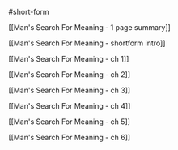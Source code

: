 #short-form 

[[Man's Search For Meaning - 1 page summary]]

[[Man's Search For Meaning - shortform intro]]

[[Man's Search For Meaning - ch 1]]

[[Man's Search For Meaning - ch 2]]

[[Man's Search For Meaning - ch 3]]

[[Man's Search For Meaning - ch 4]]

[[Man's Search For Meaning - ch 5]]

[[Man's Search For Meaning - ch 6]]


